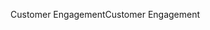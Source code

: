 <span data-ttu-id="9ee25-101">Customer Engagement</span><span class="sxs-lookup"><span data-stu-id="9ee25-101">Customer Engagement</span></span>
